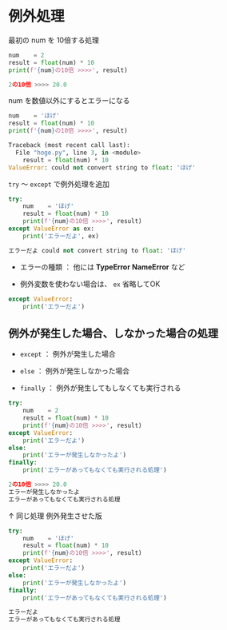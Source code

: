 # 例外処理

最初の num を 10倍する処理

```python
num    = 2
result = float(num) * 10
print(f'{num}の10倍 >>>>', result)
```

```python
2の10倍 >>>> 20.0
```

num を数値以外にするとエラーになる

```python
num    = 'ほげ'
result = float(num) * 10
print(f'{num}の10倍 >>>>', result)
```

```python
Traceback (most recent call last):
  File "hoge.py", line 3, in <module>
    result = float(num) * 10
ValueError: could not convert string to float: 'ほげ'
```

`try` 〜 `except` で例外処理を追加

```python
try:
    num    = 'ほげ'
    result = float(num) * 10
    print(f'{num}の10倍 >>>>', result)
except ValueError as ex:
    print('エラーだよ', ex)
```

```python
エラーだよ could not convert string to float: 'ほげ'
```

- エラーの種類 ： 他には **TypeError** **NameError** など

- 例外変数を使わない場合は、 `ex` 省略してOK

```python
except ValueError:
    print('エラーだよ')
```

## 例外が発生した場合、しなかった場合の処理

- `except` ： 例外が発生した場合

- `else` ： 例外が発生しなかった場合

- `finally` ： 例外が発生してもしなくても実行される

```python
try:
    num    = 2
    result = float(num) * 10
    print(f'{num}の10倍 >>>>', result)
except ValueError:
    print('エラーだよ')
else:
    print('エラーが発生しなかったよ')
finally:
    print('エラーがあってもなくても実行される処理')
```

```python
2の10倍 >>>> 20.0
エラーが発生しなかったよ
エラーがあってもなくても実行される処理
```

↑ 同じ処理 例外発生させた版

```python
try:
    num    = 'ほげ'
    result = float(num) * 10
    print(f'{num}の10倍 >>>>', result)
except ValueError:
    print('エラーだよ')
else:
    print('エラーが発生しなかったよ')
finally:
    print('エラーがあってもなくても実行される処理')
```

```python
エラーだよ
エラーがあってもなくても実行される処理
```

